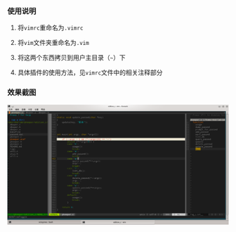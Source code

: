 ### 使用说明


1. 将`vimrc`重命名为`.vimrc`

2. 将`vim`文件夹重命名为`.vim`

3. 将这两个东西拷贝到用户主目录（`~`）下

4. 具体插件的使用方法，见`vimrc`文件中的相关注释部分

### 效果截图
![效果截图](./vim.png)
